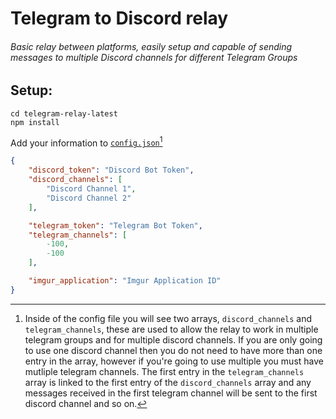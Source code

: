 # Telegram to Discord relay
###### Basic relay between platforms, easily setup and capable of sending messages to multiple Discord channels for different Telegram Groups

## Setup:

```console
cd telegram-relay-latest
npm install
```

Add your information to [`config.json`](https://github.com/Smigg-y/telegram2discord-relay/blob/main/telegram-relay-latest/config.json)[^1]

```json
{
    "discord_token": "Discord Bot Token",
    "discord_channels": [
        "Discord Channel 1",
        "Discord Channel 2"
    ],

    "telegram_token": "Telegram Bot Token",
    "telegram_channels": [
        -100,
        -100
    ],

    "imgur_application": "Imgur Application ID"
}
```

[^1]: Inside of the config file you will see two arrays, `discord_channels` and `telegram_channels`, these are used to allow the relay to work in multiple telegram groups and for multiple discord channels. If you are only going to use one discord channel then you do not need to have more than one entry in the array, however if you're going to use multiple you must have mutliple telegram channels. The first entry in the `telegram_channels` array is linked to the first entry of the `discord_channels` array and any messages received in the first telegram channel will be sent to the first discord channel and so on.
